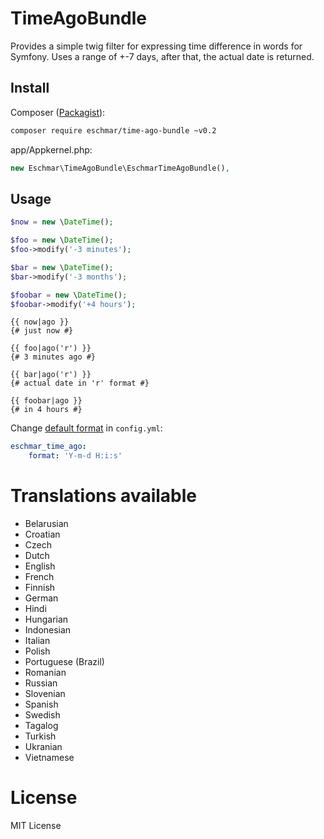 # TimeAgoBundle
Provides a simple twig filter for expressing time difference in words for Symfony. 
Uses a range of +-7 days, after that, the actual date is returned.

## Install
Composer (<a href="https://packagist.org/packages/eschmar/time-ago-bundle" target="_blank">Packagist</a>):
```sh
composer require eschmar/time-ago-bundle ~v0.2
```

app/Appkernel.php:
```php
new Eschmar\TimeAgoBundle\EschmarTimeAgoBundle(),
```

## Usage
```php
$now = new \DateTime();

$foo = new \DateTime();
$foo->modify('-3 minutes');

$bar = new \DateTime();
$bar->modify('-3 months');

$foobar = new \DateTime();
$foobar->modify('+4 hours');
```

```twig
{{ now|ago }}
{# just now #}

{{ foo|ago('r') }}
{# 3 minutes ago #}

{{ bar|ago('r') }}
{# actual date in 'r' format #}

{{ foobar|ago }}
{# in 4 hours #}
```

Change [default format](http://php.net/manual/en/function.date.php) in `config.yml`:

```yml
eschmar_time_ago:
    format: 'Y-m-d H:i:s'
```

# Translations available

* Belarusian
* Croatian
* Czech
* Dutch
* English
* French
* Finnish
* German
* Hindi
* Hungarian
* Indonesian
* Italian
* Polish
* Portuguese (Brazil)
* Romanian
* Russian
* Slovenian
* Spanish
* Swedish
* Tagalog
* Turkish
* Ukranian
* Vietnamese

# License
MIT License

